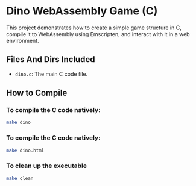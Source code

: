 # Dino WebAssembly Game (C)

This project demonstrates how to create a simple game structure in C, compile it to WebAssembly using Emscripten, and interact with it in a web environment.

## Files And Dirs Included
- `dino.c`: The main C code file.

## How to Compile

### To compile the C code natively:
```bash
make dino
```

### To compile the C code natively:
```bash
make dino.html
```

### To clean up the executable
```bash
make clean
```